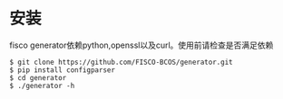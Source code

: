 # 安装

fisco generator依赖python,openssl以及curl。使用前请检查是否满足依赖

```
$ git clone https://github.com/FISCO-BCOS/generator.git
$ pip install configparser
$ cd generator
$ ./generator -h
```